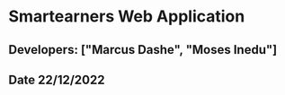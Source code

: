# Smartearners Web Application 
## Developers: ["Marcus Dashe", "Moses Inedu"]
## Date 22/12/2022



